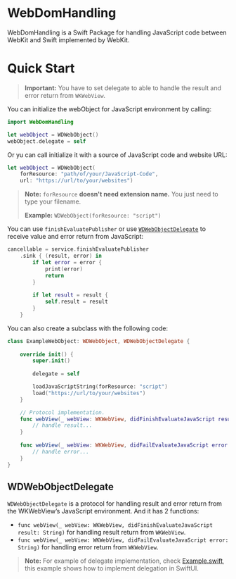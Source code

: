 
# WebDomHandling

WebDomHandling is a Swift Package for handling JavaScript code between WebKit and Swift implemented by WebKit.


# Quick Start

> **Important:** You have to set delegate to able to handle the result and error return from `WKWebView`.

You can initialize the webObject for JavaScript environment by calling:

```swift
import WebDomHandling

let webObject = WDWebObject()
webObject.delegate = self
```

Or yu can call initialize it with a source of JavaScript code and website URL:

```swift
let webObject = WDWebObject(
    forResource: "path/of/your/JavaScript-Code",
    url: "https://url/to/your/websites")
```

> **Note:** `forResource` **doesn't need extension name.**
> You just need to type your filename.
>
> **Example:** `WDWebObject(forResource: "script")`

You can use `finishEvaluatePublisher` or use [`WDWebObjectDelegate`](#WDWebObjectDelegate) to receive value and error return from JavaScript:

```swift
cancellable = service.finishEvaluatePublisher
    .sink { (result, error) in
        if let error = error {
            print(error)
            return
        }
        
        if let result = result {
            self.result = result
        }
    }
```

You can also create a subclass with the following code:

```swift
class ExampleWebObject: WDWebObject, WDWebObjectDelegate {
    
    override init() {
        super.init()
        
        delegate = self

        loadJavaScriptString(forResource: "script")
        load("https://url/to/your/websites")
    }

    // Protocol implementation.
    func webView(_ webView: WKWebView, didFinishEvaluateJavaScript result: String) {
        // handle result...
    }
    
    func webView(_ webView: WKWebView, didFailEvaluateJavaScript error: String) {
        // handle error...
    }
}
```

## WDWebObjectDelegate

`WDWebObjectDelegate` is a protocol for handling result and error return from the WKWebView’s JavaScript environment. And it has 2 functions:

- `func webView(_ webView: WKWebView, didFinishEvaluateJavaScript result: String)` for handling result return from `WKWebView`.
- `func webView(_ webView: WKWebView, didFailEvaluateJavaScript error: String)` for handling error return from `WKWebView`.

> **Note:** For example of delegate implementation, check [Example.swift](Sources/WebDomHandling/Example.swift), this example shows how to implement delegation in SwiftUI.
